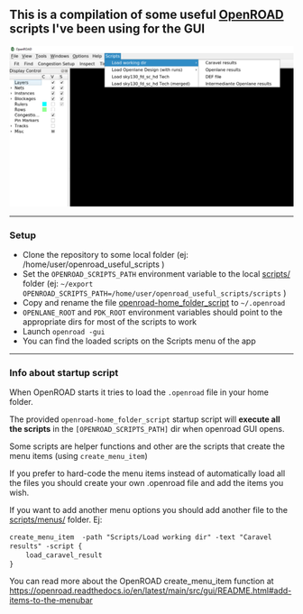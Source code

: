 ## This is a compilation of some useful [OpenROAD](https://github.com/The-OpenROAD-Project/OpenROAD) scripts I've been using for the GUI


![OpenROAD example screenshot of the Scripts menu](docs/scripts_menu_example.png)

---
### Setup
  
- Clone the repository to some local folder (ej: /home/user/openroad_useful_scripts )
- Set the `OPENROAD_SCRIPTS_PATH` environment variable to the local [scripts/](scripts/) folder (ej: `~/export OPENROAD_SCRIPTS_PATH=/home/user/openroad_useful_scripts/scripts` )
- Copy and rename the file [openroad-home_folder_script](openroad-home_folder_script) to `~/.openroad`
- `OPENLANE_ROOT` and `PDK_ROOT` environment variables should point to the appropriate dirs for most of the scripts to work 
- Launch `openroad -gui` 
- You can find the loaded scripts on the Scripts menu of the app

---

### Info about startup script

When OpenROAD starts it tries to load the `.openroad` file in your home folder. 

The provided `openroad-home_folder_script` startup script will **execute all the scripts** in the `[OPENROAD_SCRIPTS_PATH]` dir when openroad GUI opens. 

Some scripts are helper functions and other are the scripts that create the menu items (using `create_menu_item`)

If you prefer to hard-code the menu items instead of automatically load all the files you should create your own .openroad file and add the items you wish.

If you want to add another menu options you should add another file to the [scripts/menus/](scripts/menus/) folder. Ej:  

```
create_menu_item  -path "Scripts/Load working dir" -text "Caravel results" -script {
	load_caravel_result
}	
```

You can read more about the OpenROAD create_menu_item function at https://openroad.readthedocs.io/en/latest/main/src/gui/README.html#add-items-to-the-menubar





